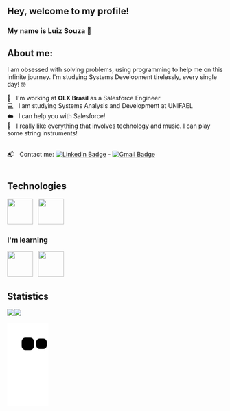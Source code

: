 ## Hey, welcome to my profile!
### My name is Luiz Souza 👋

## About me:
I am obsessed with solving problems, using programming to help me on this infinite journey.
I'm studying Systems Development tirelessly, every single day! 🤓

 💜  &nbsp; I'm working at **OLX Brasil** as a Salesforce Engineer
 <br/> 💻 &nbsp; I am studying Systems Analysis and Development at UNIFAEL
 <br/> ☁️ &nbsp; I can help you with Salesforce!
 <br/> 🎸  &nbsp; I really like everything that involves technology and music. I can play some string instruments!
 
 <br/> 📬 &nbsp; Contact me: [![Linkedin Badge](https://img.shields.io/badge/-Luiz_Souza-blue?style=flat-square&logo=Linkedin&logoColor=white&link=https://www.linkedin.com/in/luiz-souza-a1244a113/)](https://www.linkedin.com/in/lusouza42/) 
\- 
[![Gmail Badge](https://img.shields.io/badge/-hpsouza.luiz@gmail.com-c14438?style=flat-square&logo=Gmail&logoColor=white&link=mailto:hpsouza.luiz@gmail.com)](mailto:hpsouza.luiz@gmail.com)
<br/><br/>

## Technologies
<img src="https://cdn.jsdelivr.net/gh/devicons/devicon/icons/salesforce/salesforce-original.svg" width="60" height="60" />&nbsp;&nbsp;&nbsp;<img src="https://cdn.jsdelivr.net/gh/devicons/devicon/icons/git/git-plain-wordmark.svg" width="60" height="60" />

### I'm learning
<img src="https://cdn.jsdelivr.net/gh/devicons/devicon/icons/dart/dart-plain-wordmark.svg" width="60" height="60" />&nbsp;&nbsp;&nbsp;<img src="https://cdn.jsdelivr.net/gh/devicons/devicon/icons/flutter/flutter-original.svg" width="60" height="60" />

## Statistics
<div>
<a href="https://github.com/hpsouza-luiz">
<img height="180em" src="https://github-readme-stats.vercel.app/api/top-langs/?username=hpsouza-luiz&layout=compact&theme=dracula"/><img height="180em" src="https://github-readme-stats.vercel.app/api?username=hpsouza-luiz&show_icons=true&theme=dracula&include_all_commits=true&count_private=true"/>
</div>
  
![Snake animation](https://github.com/hpsouza-luiz/hpsouza-luiz/blob/output/github-contribution-grid-snake.svg)
